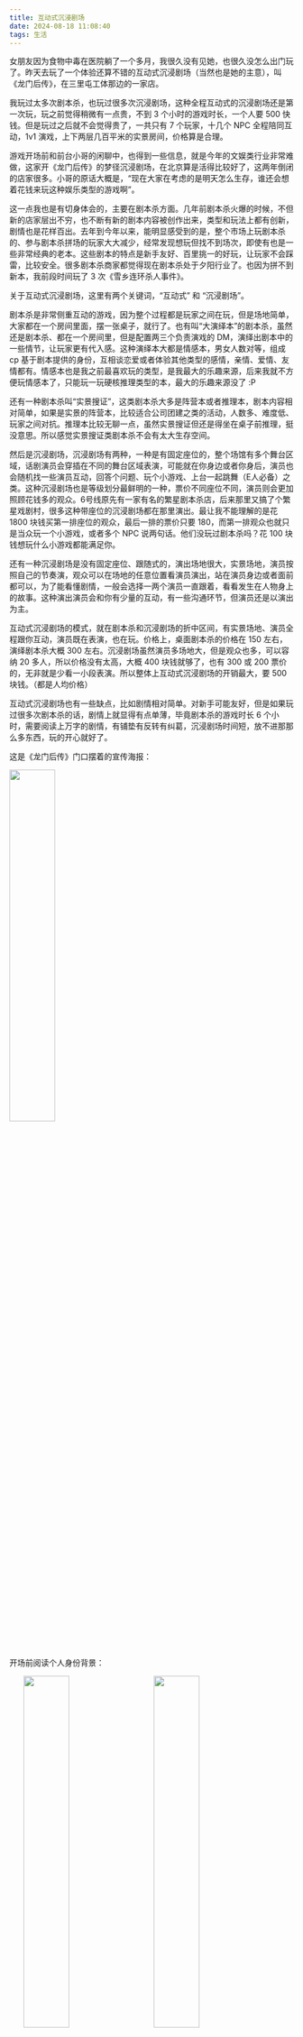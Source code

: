 ```yaml
---
title: 互动式沉浸剧场
date: 2024-08-18 11:08:40
tags: 生活
---
```


女朋友因为食物中毒在医院躺了一个多月，我很久没有见她，也很久没怎么出门玩了。昨天去玩了一个体验还算不错的互动式沉浸剧场（当然也是她的主意），叫《龙门后传》，在三里屯工体那边的一家店。

我玩过太多次剧本杀，也玩过很多次沉浸剧场，这种全程互动式的沉浸剧场还是第一次玩，玩之前觉得稍微有一点贵，不到 3 个小时的游戏时长，一个人要 500 快钱。但是玩过之后就不会觉得贵了，一共只有 7 个玩家，十几个 NPC 全程陪同互动，1v1 演戏，上下两层几百平米的实景房间，价格算是合理。

游戏开场前和前台小哥的闲聊中，也得到一些信息，就是今年的文娱类行业非常难做，这家开《龙门后传》的梦径沉浸剧场，在北京算是活得比较好了，这两年倒闭的店家很多。小哥的原话大概是，“现在大家在考虑的是明天怎么生存，谁还会想着花钱来玩这种娱乐类型的游戏啊”。

这一点我也是有切身体会的，主要在剧本杀方面。几年前剧本杀火爆的时候，不但新的店家层出不穷，也不断有新的剧本内容被创作出来，类型和玩法上都有创新，剧情也是花样百出。去年到今年以来，能明显感受到的是，整个市场上玩剧本杀的、参与剧本杀拼场的玩家大大减少，经常发现想玩但找不到场次，即使有也是一些非常经典的老本。这些剧本的特点是新手友好、百里挑一的好玩，让玩家不会踩雷，比较安全。很多剧本杀商家都觉得现在剧本杀处于夕阳行业了。也因为拼不到新本，我前段时间玩了 3 次《雪乡连环杀人事件》。

关于互动式沉浸剧场，这里有两个关键词，“互动式” 和 “沉浸剧场”。

剧本杀是非常侧重互动的游戏，因为整个过程都是玩家之间在玩，但是场地简单，大家都在一个房间里面，摆一张桌子，就行了。也有叫“大演绎本”的剧本杀，虽然还是剧本杀、都在一个房间里，但是配置两三个负责演戏的 DM，演绎出剧本中的一些情节，让玩家更有代入感。这种演绎本大都是情感本，男女人数对等，组成 cp 基于剧本提供的身份，互相谈恋爱或者体验其他类型的感情，亲情、爱情、友情都有。情感本也是我之前最喜欢玩的类型，是我最大的乐趣来源，后来我就不方便玩情感本了，只能玩一玩硬核推理类型的本，最大的乐趣来源没了 :P

还有一种剧本杀叫“实景搜证”，这类剧本杀大多是阵营本或者推理本，剧本内容相对简单，如果是实景的阵营本，比较适合公司团建之类的活动，人数多、难度低、玩家之间对抗。推理本比较无聊一点，虽然实景搜证但还是得坐在桌子前推理，挺没意思。所以感觉实景搜证类剧本杀不会有太大生存空间。

然后是沉浸剧场，沉浸剧场有两种，一种是有固定座位的，整个场馆有多个舞台区域，话剧演员会穿插在不同的舞台区域表演，可能就在你身边或者你身后，演员也会随机找一些演员互动，回答个问题、玩个小游戏、上台一起跳舞（E人必备）之类。这种沉浸剧场也是等级划分最鲜明的一种，票价不同座位不同，演员则会更加照顾花钱多的观众。6号线原先有一家有名的繁星剧本杀店，后来那里又搞了个繁星戏剧村，很多这种带座位的沉浸剧场都在那里演出。最让我不能理解的是花 1800 块钱买第一排座位的观众，最后一排的票价只要 180，而第一排观众也就只是当众玩一个小游戏，或者多个 NPC 说两句话。他们没玩过剧本杀吗？花 100 块钱想玩什么小游戏都能满足你。

还有一种沉浸剧场是没有固定座位、跟随式的，演出场地很大，实景场地，演员按照自己的节奏演，观众可以在场地的任意位置看演员演出，站在演员身边或者面前都可以，为了能看懂剧情，一般会选择一两个演员一直跟着，看看发生在人物身上的故事。这种演出演员会和你有少量的互动，有一些沟通环节，但演员还是以演出为主。

互动式沉浸剧场的模式，就在剧本杀和沉浸剧场的折中区间，有实景场地、演员全程跟你互动，演员既在表演，也在玩。价格上，桌面剧本杀的价格在 150 左右，演绎剧本杀大概 300 左右。沉浸剧场虽然演员多场地大，但是观众也多，可以容纳 20 多人，所以价格没有太高，大概 400 块钱就够了，也有 300 或 200 票价的，无非就是少看一小段表演。所以整体上互动式沉浸剧场的开销最大，要 500 块钱。（都是人均价格）

互动式沉浸剧场也有一些缺点，比如剧情相对简单。对新手可能友好，但是如果玩过很多次剧本杀的话，剧情上就显得有点单薄，毕竟剧本杀的游戏时长 6 个小时，需要阅读上万字的剧情，有铺垫有反转有纠葛，沉浸剧场时间短，放不进那那么多东西，玩的开心就好了。

这是《龙门后传》门口摆着的宣传海报：

<img src="1.png" width="40%">

开场前阅读个人身份背景：

<img src="5.png" width="40%" style="display: inline-block;margin-left:5%">

<img src="6.png" width="40%" style="display: inline-block;margin-left:5%">

宁远城紧闭的大门：

<img src="2.png" width="40%">

门后就是实景的场地：

<img src="3.png" width="40%" style="display: inline-block;margin-left:5%">

<img src="4.png" width="40%" style="display: inline-block;margin-left:5%">

和所有沉浸剧场一样，开场后的场地和演员都是不能拍照的。

游戏结束后吃了一顿简单的饭，湘菜，在三里屯 Soho 下沉广场的潇湘阁，两个人 180 块，算是比较便宜了。

<img src="7.png" width="40%">

之前写过《[在北京吃一顿饭要花多少钱
](/2023/03/11/%E5%9C%A8%E5%8C%97%E4%BA%AC%E5%90%83%E4%B8%80%E9%A1%BF%E9%A5%AD%E8%A6%81%E8%8A%B1%E5%A4%9A%E5%B0%91%E9%92%B1/)》，当时说一顿饭需要人均 180，现在来看其实也没什么问题，如果是在商场内部的五六楼吃饭，差不多就得这种价格，180 有点虚高，可能人均 150 更加合适一点，不浪费那种。两个人点三个菜，差不多就是这样。

### 其他

在 MacOS 上管理和阅读 PDF 一直是个问题，之前在用 [paperlib](https://github.com/Future-Scholars/paperlib) 还不错挺好用，不过不能导入非论文类 PDF，以及其他一些使用体验上的问题，很久没怎么用，前两天把 paperlib 卸载了，曾经导入的 PDF 都归档在 GitHub 上 [smallyunet/paperlib_backup](https://github.com/smallyunet/paperlib_backup.git)，以后如果需要，应该可以用软件重新导入。

因为发现 [Zotero](https://www.zotero.org/) 是一个类似 paperlib 但是功能比 paperlib 更加强大好用的工具，Zotero 是一家企业开发的，paperlib 纯粹就是个人在开发维护。Zotero 还可以一键公开自己的 [library](https://www.zotero.org/smallyuz/library)。

另外这本《[The Bitcoin Stardard](https://saifedean.com/tbs)》似乎很有名，我在网上买了盗版的纸质书，打算看一看。在 Apple Books 上这本书要 $29 左右，但是买盗版纸质书只需要 ¥29，挺划算的，估计是网上有公开的 PDF，店家自己打印出的书。

<img src="8.png" width="40%">

比起在电脑或者平板屏幕上阅读，我还是更喜欢纸质文档，对眼睛和身体都好。要不是经济条件不允许，我都想买个打印机把要看的 PDF 都打印出来。

